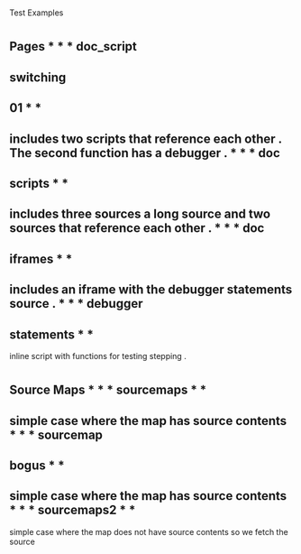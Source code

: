 #
#
#
Test
Examples
#
#
#
#
#
Pages
*
*
*
doc_script
-
switching
-
01
*
*
-
includes
two
scripts
that
reference
each
other
.
The
second
function
has
a
debugger
.
*
*
*
doc
-
scripts
*
*
-
includes
three
sources
a
long
source
and
two
sources
that
reference
each
other
.
*
*
*
doc
-
iframes
*
*
-
includes
an
iframe
with
the
debugger
statements
source
.
*
*
*
debugger
-
statements
*
*
-
inline
script
with
functions
for
testing
stepping
.
#
#
#
#
Source
Maps
*
*
*
sourcemaps
*
*
-
simple
case
where
the
map
has
source
contents
*
*
*
sourcemap
-
bogus
*
*
-
simple
case
where
the
map
has
source
contents
*
*
*
sourcemaps2
*
*
-
simple
case
where
the
map
does
not
have
source
contents
so
we
fetch
the
source

